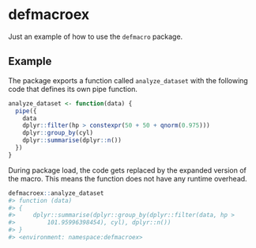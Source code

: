
<!-- README.md is generated from README.Rmd. Please edit that file -->

# defmacroex

<!-- badges: start -->

<!-- badges: end -->

Just an example of how to use the `defmacro` package.

## Example

The package exports a function called `analyze_dataset` with the
following code that defines its own pipe function.

``` r
analyze_dataset <- function(data) {
  pipe({
    data
    dplyr::filter(hp > constexpr(50 + 50 + qnorm(0.975)))
    dplyr::group_by(cyl)
    dplyr::summarise(dplyr::n())
  })
}
```

During package load, the code gets replaced by the expanded version of
the macro. This means the function does not have any runtime overhead.

``` r
defmacroex::analyze_dataset
#> function (data) 
#> {
#>     dplyr::summarise(dplyr::group_by(dplyr::filter(data, hp > 
#>         101.95996398454), cyl), dplyr::n())
#> }
#> <environment: namespace:defmacroex>
```
